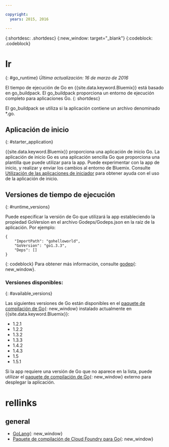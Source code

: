 ```yaml
---

copyright:
  years: 2015, 2016

---
```


{:shortdesc: .shortdesc}
{:new_window: target="_blank"}
{:codeblock: .codeblock}


# Ir
{: #go_runtime}
*Última actualización: 16 de marzo de 2016*

El tiempo de ejecución de Go en {{site.data.keyword.Bluemix}} está basado en go_buildpack.
El go_buildpack proporciona un entorno de ejecución completo para aplicaciones Go.
{: shortdesc}

El go_buildpack se utiliza si la aplicación contiene un archivo denominado *.go.

## Aplicación de inicio
{: #starter_application}

{{site.data.keyword.Bluemix}} proporciona una aplicación de inicio Go.  La aplicación de inicio Go es una aplicación sencilla Go que proporciona una plantilla que puede utilizar para la app. Puede experimentar con la app de inicio, y realizar y enviar los cambios al entorno de Bluemix. Consulte [Utilización de las aplicaciones de iniciador](../../cfapps/starter_app_usage.html) para obtener ayuda con el uso de la aplicación de inicio.

## Versiones de tiempo de ejecución
{: #runtime_versions}

Puede especificar la versión de Go que utilizará la app estableciendo la propiedad GoVersion en el archivo Godeps/Godeps.json en la raíz de la aplicación. Por ejemplo:

```
{
	"ImportPath": "gohelloworld",
	"GoVersion": "go1.3.3",
	"Deps": []
}
```
{: codeblock}
Para obtener más información, consulte [godep](https://github.com/tools/godep){: new_window}.

### Versiones disponibles:
{: #available_versions}

Las siguientes versiones de Go están disponibles en el
[paquete de compilación de Go](https://github.com/cloudfoundry/go-buildpack/releases/tag/v1.6.2){: new_window}
instalado actualmente en {{site.data.keyword.Bluemix}}:

* 1.2.1
* 1.2.2
* 1.3.2
* 1.3.3
* 1.4.2
* 1.4.3
* 1.5
* 1.5.1

Si la app requiere una versión de Go que no aparece en la lista,
puede utilizar el
[paquete de compilación de Go](https://github.com/cloudfoundry/go-buildpack.git){: new_window} externo para
desplegar la aplicación.

# rellinks
## general
* [GoLang](http://golang.org/){: new_window}
* [Paquete de compilación de Cloud Foundry para Go](https://github.com/cloudfoundry/go-buildpack){: new_window}
